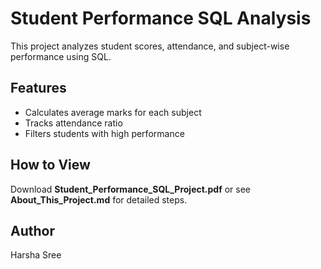 # Student Performance SQL Analysis

This project analyzes student scores, attendance, and subject-wise performance using SQL.

## Features
- Calculates average marks for each subject
- Tracks attendance ratio
- Filters students with high performance

## How to View
Download **Student_Performance_SQL_Project.pdf** or see **About_This_Project.md** for detailed steps.

## Author
Harsha Sree


